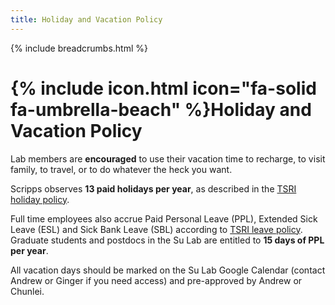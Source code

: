 ```yaml
---
title: Holiday and Vacation Policy
---
```


{% include breadcrumbs.html %}

# {% include icon.html icon="fa-solid fa-umbrella-beach" %}Holiday and Vacation Policy

Lab members are **encouraged** to use their vacation time to recharge, to visit family, to travel, or to do whatever the heck you want. 

Scripps observes **13 paid holidays per year**, as described in the [TSRI holiday policy](https://scrippsresearch.sharepoint.com/sites/hr/SitePages/Holidays.aspx).

Full time employees also accrue Paid Personal Leave (PPL), Extended Sick Leave (ESL) and Sick Bank Leave (SBL) according to [TSRI leave policy](https://scrippsresearch.sharepoint.com/sites/hr/SitePages/PPL-ESL-SBL-Paid-Time-Off.aspx). Graduate students and postdocs in the Su Lab are entitled to **15 days of PPL per year**.

All vacation days should be marked on the Su Lab Google Calendar (contact Andrew or Ginger if you need access) and pre-approved by Andrew or Chunlei. 